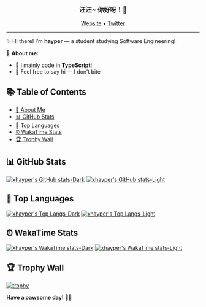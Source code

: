 <h3 align="center">
汪汪~ 你好呀！🐾
</h3>

<p align="center">
  <a href="https://hayper.xyz/">Website</a> •
  <a href="https://twitter.com/hayper1919">Twitter</a>
</p>

---

✨ Hi there! I’m **hayper** — a student studying Software Engineering!

🌟 **About me:**
- 🧩 I mainly code in **TypeScript**!
- 💬 Feel free to say hi — I don’t bite

## 📚 Table of Contents

- [🐺 About Me](#-about-me)
- [📊 GitHub Stats](#-github-stats)
- [📌 Top Languages](#-top-languages)
- [⏰ WakaTime Stats](#-wakatime-stats)
- [🏆 Trophy Wall](#-trophy-wall)

## 📊 GitHub Stats

[![xhayper's GitHub stats-Dark](https://xhayper-github-readme-stats.vercel.app/api?username=xhayper&show_icons=true&theme=dark&include_all_commits=true#gh-dark-mode-only)](https://github.com/anuraghazra/github-readme-stats#gh-dark-mode-only)
[![xhayper's GitHub stats-Light](https://xhayper-github-readme-stats.vercel.app/api?username=xhayper&show_icons=true&theme=default&include_all_commits=true#gh-light-mode-only)](https://github.com/anuraghazra/github-readme-stats#gh-light-mode-only)

## 📌 Top Languages

[![xhayper's Top Langs-Dark](https://xhayper-github-readme-stats.vercel.app/api/top-langs/?username=xhayper&theme=dark#gh-dark-mode-only)](https://github.com/anuraghazra/github-readme-stats#gh-dark-mode-only)
[![xhayper's Top Langs-Light](https://xhayper-github-readme-stats.vercel.app/api/top-langs/?username=xhayper&theme=default#gh-light-mode-only)](https://github.com/anuraghazra/github-readme-stats#gh-light-mode-only)

## ⏰ WakaTime Stats

[![xhayper's WakaTime stats-Dark](https://xhayper-github-readme-stats.vercel.app/api/wakatime?username=xhayper&theme=dark&langs_count=10#gh-dark-mode-only)](https://github.com/anuraghazra/github-readme-stats#gh-dark-mode-only)
[![xhayper's WakaTime stats-Light](https://xhayper-github-readme-stats.vercel.app/api/wakatime?username=xhayper&theme=default&langs_count=10#gh-light-mode-only)](https://github.com/anuraghazra/github-readme-stats#gh-light-mode-only)

## 🏆 Trophy Wall

[![trophy](https://github-profile-trophy.vercel.app/?username=xhayper&theme=discord)](https://github.com/ryo-ma/github-profile-trophy)

**Have a pawsome day! 🐾✨**

<!--
**xhayper/xhayper** is a ✨ _special_ ✨ repository because its `README.md` (this file) appears on your GitHub profile.

Here are some ideas to get you started:

- 🔭 I’m currently working on ...
- 🌱 I’m currently learning ...
- 👯 I’m looking to collaborate on ...
- 🤔 I’m looking for help with ...
- 💬 Ask me about ...
- 📫 How to reach me: ...
- 😄 Pronouns: ...
- ⚡ Fun fact: ...
